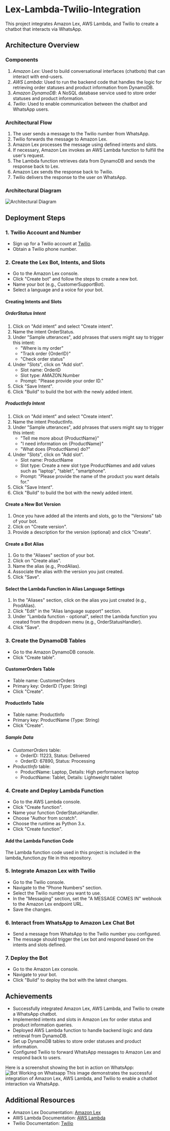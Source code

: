 # Lex-Lambda-Twilio-Integration

This project integrates Amazon Lex, AWS Lambda, and Twilio to create a chatbot that interacts via WhatsApp.

## Architecture Overview

### Components
1. *Amazon Lex*: Used to build conversational interfaces (chatbots) that can interact with end-users.
2. *AWS Lambda*: Used to run the backend code that handles the logic for retrieving order statuses and product information from DynamoDB.
3. *Amazon DynamoDB*: A NoSQL database service used to store order statuses and product information.
4. *Twilio*: Used to enable communication between the chatbot and WhatsApp users.

### Architectural Flow
1. The user sends a message to the Twilio number from WhatsApp.
2. Twilio forwards the message to Amazon Lex.
3. Amazon Lex processes the message using defined intents and slots.
4. If necessary, Amazon Lex invokes an AWS Lambda function to fulfill the user's request.
5. The Lambda function retrieves data from DynamoDB and sends the response back to Lex.
6. Amazon Lex sends the response back to Twilio.
7. Twilio delivers the response to the user on WhatsApp.

### Architectural Diagram
![Architectural Diagram](architectural-diagram.png)

## Deployment Steps

### 1. Twilio Account and Number
- Sign up for a Twilio account at [Twilio](https://www.twilio.com/).
- Obtain a Twilio phone number.

### 2. Create the Lex Bot, Intents, and Slots
- Go to the Amazon Lex console.
- Click "Create bot" and follow the steps to create a new bot.
- Name your bot (e.g., CustomerSupportBot).
- Select a language and a voice for your bot.

#### Creating Intents and Slots

##### OrderStatus Intent
1. Click on "Add intent" and select "Create intent".
2. Name the intent OrderStatus.
3. Under "Sample utterances", add phrases that users might say to trigger this intent:
   - "Where is my order"
   - "Track order {OrderID}"
   - "Check order status"
4. Under "Slots", click on "Add slot".
   - Slot name: OrderID
   - Slot type: AMAZON.Number
   - Prompt: "Please provide your order ID."
5. Click "Save Intent".
6. Click "Build" to build the bot with the newly added intent.

##### ProductInfo Intent
1. Click on "Add intent" and select "Create intent".
2. Name the intent ProductInfo.
3. Under "Sample utterances", add phrases that users might say to trigger this intent:
   - "Tell me more about {ProductName}"
   - "I need information on {ProductName}"
   - "What does {ProductName} do?"
4. Under "Slots", click on "Add slot".
   - Slot name: ProductName
   - Slot type: Create a new slot type ProductNames and add values such as "laptop", "tablet", "smartphone".
   - Prompt: "Please provide the name of the product you want details for."
5. Click "Save Intent".
6. Click "Build" to build the bot with the newly added intent.

#### Create a New Bot Version
1. Once you have added all the intents and slots, go to the "Versions" tab of your bot.
2. Click on "Create version".
3. Provide a description for the version (optional) and click "Create".

#### Create a Bot Alias
1. Go to the "Aliases" section of your bot.
2. Click on "Create alias".
3. Name the alias (e.g., ProdAlias).
4. Associate the alias with the version you just created.
5. Click "Save".

#### Select the Lambda Function in Alias Language Settings
1. In the "Aliases" section, click on the alias you just created (e.g., ProdAlias).
2. Click "Edit" in the "Alias language support" section.
3. Under "Lambda function - optional", select the Lambda function you created from the dropdown menu (e.g., OrderStatusHandler).
4. Click "Save".

### 3. Create the DynamoDB Tables
- Go to the Amazon DynamoDB console.
- Click "Create table".

#### CustomerOrders Table
- Table name: CustomerOrders
- Primary key: OrderID (Type: String)
- Click "Create".

#### ProductInfo Table
- Table name: ProductInfo
- Primary key: ProductName (Type: String)
- Click "Create".

##### Sample Data
- *CustomerOrders* table:
  - OrderID: 11223, Status: Delivered
  - OrderID: 67890, Status: Processing
- *ProductInfo* table:
  - ProductName: Laptop, Details: High performance laptop
  - ProductName: Tablet, Details: Lightweight tablet

### 4. Create and Deploy Lambda Function
- Go to the AWS Lambda console.
- Click "Create function".
- Name your function OrderStatusHandler.
- Choose "Author from scratch".
- Choose the runtime as Python 3.x.
- Click "Create function".

#### Add the Lambda Function Code
The Lambda function code used in this project is included in the lambda_function.py file in this repository.

### 5. Integrate Amazon Lex with Twilio
- Go to the Twilio console.
- Navigate to the "Phone Numbers" section.
- Select the Twilio number you want to use.
- In the "Messaging" section, set the "A MESSAGE COMES IN" webhook to the Amazon Lex endpoint URL.
- Save the changes.

### 6. Interact from WhatsApp to Amazon Lex Chat Bot
- Send a message from WhatsApp to the Twilio number you configured.
- The message should trigger the Lex bot and respond based on the intents and slots defined.

### 7. Deploy the Bot
- Go to the Amazon Lex console.
- Navigate to your bot.
- Click "Build" to deploy the bot with the latest changes.

## Achievements
- Successfully integrated Amazon Lex, AWS Lambda, and Twilio to create a WhatsApp chatbot.
- Implemented intents and slots in Amazon Lex for order status and product information queries.
- Deployed AWS Lambda function to handle backend logic and data retrieval from DynamoDB.
- Set up DynamoDB tables to store order statuses and product information.
- Configured Twilio to forward WhatsApp messages to Amazon Lex and respond back to users.

Here is a screenshot showing the bot in action on WhatsApp:
![Bot Working on Whatsapp](bot-in-action.jpg)
This image demonstrates the successful integration of Amazon Lex, AWS Lambda, and Twilio to enable a chatbot interaction via WhatsApp.

## Additional Resources
- Amazon Lex Documentation: [Amazon Lex](https://docs.aws.amazon.com/lex/)
- AWS Lambda Documentation: [AWS Lambda](https://docs.aws.amazon.com/lambda/)
- Twilio Documentation: [Twilio](https://www.twilio.com/docs/)


